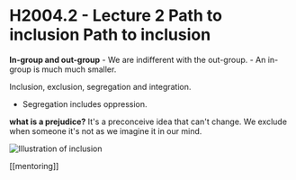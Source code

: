 # H2004.2 - Lecture 2 Path to inclusion Path to inclusion

**In-group and out-group**
	- We are indifferent with the out-group.
	- An in-group is much much smaller. 
	
Inclusion, exclusion, segregation and integration.
- Segregation includes oppression.

**what is a prejudice?** It's a preconceive idea that can't change.  We exclude when someone it's not as we imagine it in our mind.

![Illustration of inclusion](https://i.imgur.com/IvpNoNw.png)

[[mentoring]]
